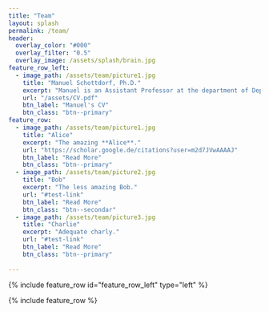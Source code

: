 ```yaml
---
title: "Team"
layout: splash
permalink: /team/
header:
  overlay_color: "#000"
  overlay_filter: "0.5"
  overlay_image: /assets/splash/brain.jpg
feature_row_left:
  - image_path: /assets/team/picture1.jpg
    title: "Manuel Schottdorf, Ph.D."
    excerpt: "Manuel is an Assistant Professor at the department of Department of Psychological and Brain Sciences at the University of Delaware. He earned an undergraduate degree in physics and philosophy and two Master degrees, one in 2011, working in condensed matter physics from Rutgers, and one in 2013, working in theoretical neuroscience in Göttingen. Manuel completed his PhD at the Max Planck Institute for Dynamics and Self-Organization and the Max Planck Institute for Experimental Medicine in 2018. He moved to the Princeton Neuroscience Institute in 2018 for his postdoc in the laboratories of David Tank and Carlos Brody. Manuel has won numerous awards for his scientific work, among them a Boehringer Ingelheim Fonds PhD Fellowship, an Otto Hahn medal of the Max Planck Society, and he currently holds a Burroughs Wellcome Fund's Career Award."
    url: "/assets/CV.pdf"
    btn_label: "Manuel's CV"
    btn_class: "btn--primary"
feature_row:
  - image_path: /assets/team/picture1.jpg
    title: "Alice"
    excerpt: "The amazing **Alice**."
    url: "https://scholar.google.de/citations?user=m2d7JVwAAAAJ"
    btn_label: "Read More"
    btn_class: "btn--primary"
  - image_path: /assets/team/picture2.jpg
    title: "Bob"
    excerpt: "The less amazing Bob."
    url: "#test-link"
    btn_label: "Read More"
    btn_class: "btn--secondar"
  - image_path: /assets/team/picture3.jpg
    title: "Charlie"
    excerpt: "Adequate charly."
    url: "#test-link"
    btn_label: "Read More"
    btn_class: "btn--primary"
  
---
```


{% include feature_row id="feature_row_left" type="left" %}

{% include feature_row %}

